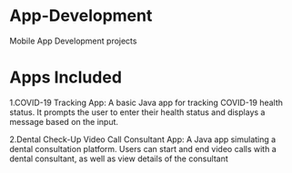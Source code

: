 # App-Development
Mobile App Development projects
# Apps Included
1.COVID-19 Tracking App:
A basic Java app for tracking COVID-19 health status. It prompts the user to enter their health status and displays a message based on the input.

2.Dental Check-Up Video Call Consultant App:
A Java app simulating a dental consultation platform. Users can start and end video calls with a dental consultant, as well as view details of the consultant
